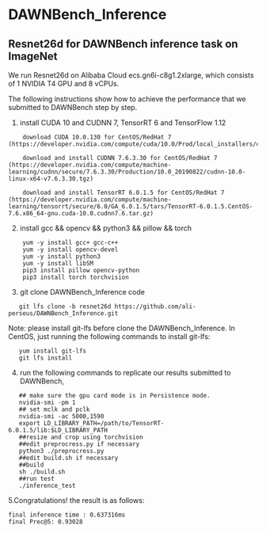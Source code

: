 # DAWNBench_Inference
## Resnet26d for DAWNBench inference task on ImageNet

We run Resnet26d on Alibaba Cloud ecs.gn6i-c8g1.2xlarge, which consists of 1 NVIDIA T4 GPU and 8 vCPUs.

The following instructions show how to achieve the performance that we submitted to DAWNBench step by step.

1. install CUDA 10 and CUDNN 7, TensorRT 6 and TensorFlow 1.12
```
    download CUDA 10.0.130 for CentOS/RedHat 7  (https://developer.nvidia.com/compute/cuda/10.0/Prod/local_installers/cuda_10.0.130_410.48_linux)

    download and install CUDNN 7.6.3.30 for CentOS/RedHat 7 (https://developer.nvidia.com/compute/machine-learning/cudnn/secure/7.6.3.30/Production/10.0_20190822/cudnn-10.0-linux-x64-v7.6.3.30.tgz)

    download and install TensorRT 6.0.1.5 for CentOS/RedHat 7 (https://developer.nvidia.com/compute/machine-learning/tensorrt/secure/6.0/GA_6.0.1.5/tars/TensorRT-6.0.1.5.CentOS-7.6.x86_64-gnu.cuda-10.0.cudnn7.6.tar.gz)
```

2. install gcc && opencv && python3 && pillow && torch
```shell
    yum -y install gcc+ gcc-c++
    yum -y install opencv-devel
    yum -y install python3
    yum -y install libSM
    pip3 install pillow opencv-python
    pip3 install torch torchvision
```

3. git clone DAWNBench_Inference code
```
   git lfs clone -b resnet26d https://github.com/ali-perseus/DAWNBench_Inference.git
```
   Note: please install git-lfs before clone the DAWNBench_Inference. In CentOS, just running the following commands to install git-lfs:  
```
   yum install git-lfs  
   git lfs install  
```

4. run the following commands to replicate our results submitted to DAWNBench,  
```shell
   ## make sure the gpu card mode is in Persistence mode.
   nvidia-smi -pm 1
   ## set mclk and pclk
   nvidia-smi -ac 5000,1590
   export LD_LIBRARY_PATH=/path/to/TensorRT-6.0.1.5/lib:$LD_LIBRARY_PATH
   ##resize and crop using torchvision
   ##edit preprocress.py if necessary
   python3 ./preprocress.py
   ##edit build.sh if necessary
   ##build
   sh ./build.sh
   ##run test
   ./inference_test
```

5.Congratulations! the result is as follows:
```shell
final inference time : 0.637316ms
final Prec@5: 0.93028
```